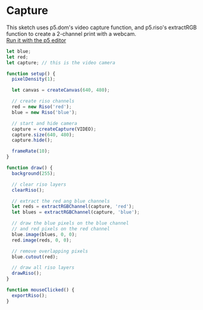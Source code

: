 # Capture

This sketch uses p5.dom's video capture function, and p5.riso's extractRGB function to create a 2-channel print with a webcam.  
[Run it with the p5 editor](https://editor.p5js.org/brain/sketches/pdl2eG240)

```javascript
let blue;
let red;
let capture; // this is the video camera

function setup() {
  pixelDensity(1);

  let canvas = createCanvas(640, 480);

  // create riso channels
  red = new Riso('red');
  blue = new Riso('blue');

  // start and hide camera
  capture = createCapture(VIDEO);
  capture.size(640, 480);
  capture.hide();

  frameRate(10);
}

function draw() {
  background(255);

  // clear riso layers
  clearRiso();

  // extract the red ang blue channels
  let reds = extractRGBChannel(capture, 'red');
  let blues = extractRGBChannel(capture, 'blue');

  // draw the blue pixels on the blue channel
  // and red pixels on the red channel
  blue.image(blues, 0, 0);
  red.image(reds, 0, 0);

  // remove overlapping pixels
  blue.cutout(red);

  // draw all riso layers
  drawRiso();
}

function mouseClicked() {
  exportRiso();
}
```
